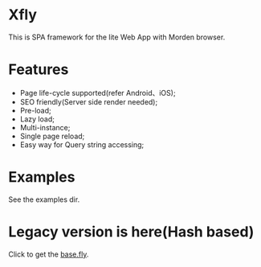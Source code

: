 # Xfly
This is SPA framework for the lite Web App with Morden browser.

# Features
* Page life-cycle supported(refer Android、iOS);
* SEO friendly(Server side render needed);
* Pre-load;
* Lazy load;
* Multi-instance;
* Single page reload;
* Easy way for Query string accessing;




# Examples
See the examples dir.


# Legacy version is here(Hash based)
Click to get the [base.fly](https://github.com/c-ong/starter/tree/dev/app/scripts).